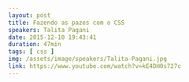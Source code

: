 ```yaml
---
layout: post
title: Fazendo as pazes com o CSS
speakers: Talita Pagani
date: 2015-12-10 19:43:41
duration: 47min
tags: [ css ]
img: /assets/image/speakers/Talita-Pagani.jpg
link: https://www.youtube.com/watch?v=kE4DH0s727c
---
```

